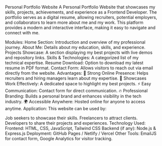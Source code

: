 Personal Portfolio Website
A Personal Portfolio Website that showcases my skills, projects, achievements, and experience as a Frontend Developer. The portfolio serves as a digital resume, allowing recruiters, potential employers, and collaborators to learn more about me and my work. This platform provides a modern and interactive interface, making it easy to navigate and connect with me.

Modules:
Home Section: Introduction and overview of my professional journey.
About Me: Details about my education, skills, and experience.
Projects Showcase: A section displaying my best projects with live demos and repository links.
Skills & Technologies: A categorized list of my technical expertise.
Resume Download: Option to download my latest resume in PDF format.
Contact Form: Allows visitors to reach out via email directly from the website.
Advantages:
📌 Strong Online Presence: Helps recruiters and hiring managers learn about my expertise.
🎯 Showcases Work Effectively: A dedicated space to highlight my best projects.
⚡ Easy Communication: Contact form for direct communication.
🔥 Professional Branding: Builds a personal brand and enhances visibility in the tech industry.
🌍 Accessible Anywhere: Hosted online for anyone to access anytime.
Application:
This website can be used by:

Job seekers to showcase their skills.
Freelancers to attract clients.
Developers to share their projects and experiences.
Technology Used:
Frontend: HTML, CSS, JavaScript, Tailwind CSS
Backend (if any): Node.js & Express.js
Deployment: GitHub Pages / Netlify / Vercel
Other Tools: EmailJS for contact form, Google Analytics for visitor tracking.
